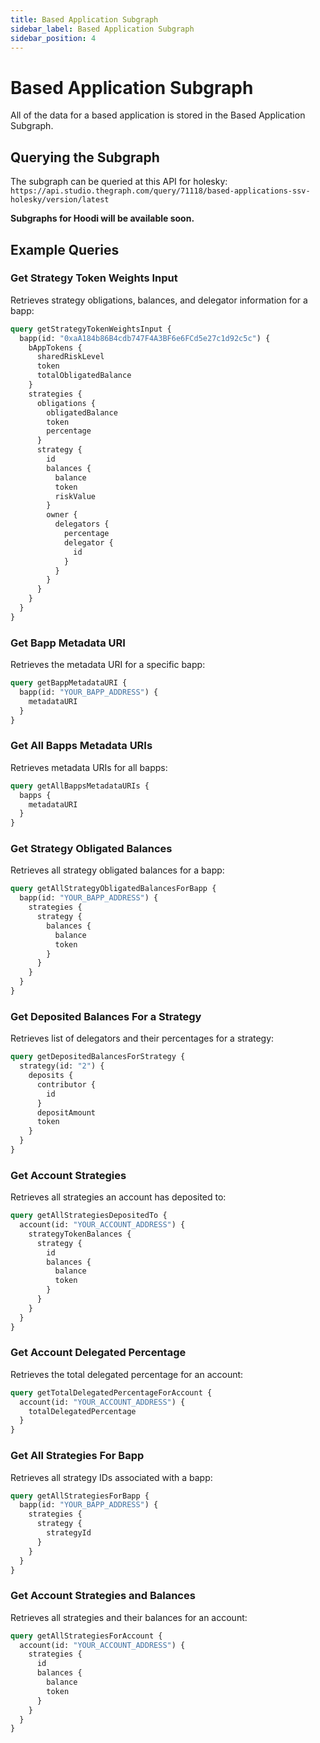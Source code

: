 ```yaml
---
title: Based Application Subgraph
sidebar_label: Based Application Subgraph
sidebar_position: 4
---
```


# Based Application Subgraph

All of the data for a based application is stored in the Based Application Subgraph.

## Querying the Subgraph

The subgraph can be queried at this API for holesky: `https://api.studio.thegraph.com/query/71118/based-applications-ssv-holesky/version/latest`

**Subgraphs for Hoodi will be available soon.**

## Example Queries

### Get Strategy Token Weights Input

Retrieves strategy obligations, balances, and delegator information for a bapp:

```graphql
query getStrategyTokenWeightsInput {
  bapp(id: "0xaA184b86B4cdb747F4A3BF6e6FCd5e27c1d92c5c") {
    bAppTokens {
      sharedRiskLevel
      token
      totalObligatedBalance
    }
    strategies {
      obligations {
        obligatedBalance
        token
        percentage
      }
      strategy {
        id
        balances {
          balance
          token
          riskValue
        }
        owner {
          delegators {
            percentage
            delegator {
              id
            }
          }
        }
      }
    }
  }
}
```

### Get Bapp Metadata URI

Retrieves the metadata URI for a specific bapp:

```graphql
query getBappMetadataURI {
  bapp(id: "YOUR_BAPP_ADDRESS") {
    metadataURI
  }
}
```

### Get All Bapps Metadata URIs

Retrieves metadata URIs for all bapps:

```graphql
query getAllBappsMetadataURIs {
  bapps {
    metadataURI
  }
}
```

### Get Strategy Obligated Balances

Retrieves all strategy obligated balances for a bapp:

```graphql
query getAllStrategyObligatedBalancesForBapp {
  bapp(id: "YOUR_BAPP_ADDRESS") {
    strategies {
      strategy {
        balances {
          balance
          token
        }
      }
    }
  }
}
```

### Get Deposited Balances For a Strategy

Retrieves list of delegators and their percentages for a strategy:

```graphql
query getDepositedBalancesForStrategy {
  strategy(id: "2") {
    deposits {
      contributor {
        id
      }
      depositAmount
      token
    }
  }
}
```

### Get Account Strategies

Retrieves all strategies an account has deposited to:

```graphql
query getAllStrategiesDepositedTo {
  account(id: "YOUR_ACCOUNT_ADDRESS") {
    strategyTokenBalances {
      strategy {
        id
        balances {
          balance
          token
        }
      }
    }
  }
}
```

### Get Account Delegated Percentage

Retrieves the total delegated percentage for an account:

```graphql
query getTotalDelegatedPercentageForAccount {
  account(id: "YOUR_ACCOUNT_ADDRESS") {
    totalDelegatedPercentage
  }
}
```

### Get All Strategies For Bapp

Retrieves all strategy IDs associated with a bapp:

```graphql
query getAllStrategiesForBapp {
  bapp(id: "YOUR_BAPP_ADDRESS") {
    strategies {
      strategy {
        strategyId
      }
    }
  }
}
```

### Get Account Strategies and Balances

Retrieves all strategies and their balances for an account:

```graphql
query getAllStrategiesForAccount {
  account(id: "YOUR_ACCOUNT_ADDRESS") {
    strategies {
      id
      balances {
        balance
        token
      }
    }
  }
}
```
